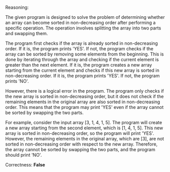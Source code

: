 Reasoning:

The given program is designed to solve the problem of determining whether an array can become sorted in non-decreasing order after performing a specific operation. The operation involves splitting the array into two parts and swapping them.

The program first checks if the array is already sorted in non-decreasing order. If it is, the program prints 'YES'. If not, the program checks if the array can be sorted by removing some elements from the beginning. This is done by iterating through the array and checking if the current element is greater than the next element. If it is, the program creates a new array starting from the current element and checks if this new array is sorted in non-decreasing order. If it is, the program prints 'YES'. If not, the program prints 'NO'.

However, there is a logical error in the program. The program only checks if the new array is sorted in non-decreasing order, but it does not check if the remaining elements in the original array are also sorted in non-decreasing order. This means that the program may print 'YES' even if the array cannot be sorted by swapping the two parts.

For example, consider the input array [3, 1, 4, 1, 5]. The program will create a new array starting from the second element, which is [1, 4, 1, 5]. This new array is sorted in non-decreasing order, so the program will print 'YES'. However, the remaining elements in the original array, which are [3], are not sorted in non-decreasing order with respect to the new array. Therefore, the array cannot be sorted by swapping the two parts, and the program should print 'NO'.

Correctness: **False**